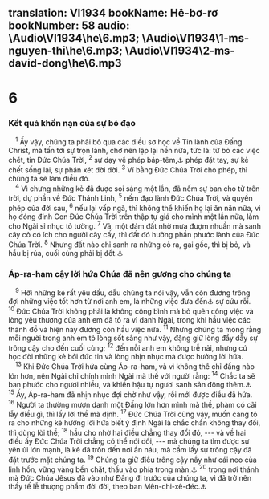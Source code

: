 translation: VI1934
bookName: Hê-bơ-rơ 
bookNumber: 58
audio: \Audio\VI1934\he\6.mp3; \Audio\VI1934\1-ms-nguyen-thi\he\6.mp3; \Audio\VI1934\2-ms-david-dong\he\6.mp3
-------

<div class="title"><h1>6</h1><h3>Kết quả khốn nạn của sự bỏ đạo</h3></div>
<span class="verse he_6_1"> <sup>1</sup> Ấy vậy, chúng ta phải bỏ qua các điều sơ học về Tin lành của Đấng Christ, mà tấn tới sự trọn lành, chớ nên lập lại nền nữa, tức là: từ bỏ các việc chết, tin Đức Chúa Trời, </span>
<span class="verse he_6_2"><sup>2</sup> sự dạy về phép báp-têm,<a data-toggle="tooltip" data-placement="bottom" title="Ctd: các nghi lễ thanh tẩy">⚓</a> phép đặt tay, sự kẻ chết sống lại, sự phán xét đời đời. </span>
<span class="verse he_6_3"><sup>3</sup> Ví bằng Đức Chúa Trời cho phép, thì chúng ta sẽ làm điều đó. <br/></span>
<span class="verse he_6_4"> <sup>4</sup> Vì chưng những kẻ đã được soi sáng một lần, đã nếm sự ban cho từ trên trời, dự phần về Đức Thánh Linh, </span>
<span class="verse he_6_5"><sup>5</sup> nếm đạo lành Đức Chúa Trời, và quyền phép của đời sau, </span>
<span class="verse he_6_6"><sup>6</sup> nếu lại vấp ngã, thì không thể khiến họ lại ăn năn nữa, vì họ đóng đinh Con Đức Chúa Trời trên thập tự giá cho mình một lần nữa, làm cho Ngài sỉ nhục tỏ tường. </span>
<span class="verse he_6_7"><sup>7</sup> Vả, một đám đất nhờ mưa đượm nhuần mà sanh cây cỏ có ích cho người cày cấy, thì đất đó hưởng phần phước lành của Đức Chúa Trời. </span>
<span class="verse he_6_8"><sup>8</sup> Nhưng đất nào chỉ sanh ra những cỏ rạ, gai gốc, thì bị bỏ, và hầu bị rủa, cuối cùng phải bị đốt.<a data-toggle="tooltip" data-placement="bottom" title="Sa 3:17-18">⚓</a><br/></span>
<div class="title"><h3>Áp-ra-ham cậy lời hứa Chúa đã nên gương cho chúng ta</h3></div>
<span class="verse he_6_9"> <sup>9</sup> Hỡi những kẻ rất yêu dấu, dẫu chúng ta nói vậy, vẫn còn đương trông đợi những việc tốt hơn từ nơi anh em, là những việc đưa đến<a data-toggle="tooltip" data-placement="bottom" title="Ctd: cặp theo">⚓</a> sự cứu rỗi. </span>
<span class="verse he_6_10"><sup>10</sup> Đức Chúa Trời không phải là không công bình mà bỏ quên công việc và lòng yêu thương của anh em đã tỏ ra vì danh Ngài, trong khi hầu việc các thánh đồ và hiện nay đương còn hầu việc nữa. </span>
<span class="verse he_6_11"><sup>11</sup> Nhưng chúng ta mong rằng mỗi người trong anh em tỏ lòng sốt sắng như vậy, đặng giữ lòng đầy dẫy sự trông cậy cho đến cuối cùng; </span>
<span class="verse he_6_12"><sup>12</sup> đến nỗi anh em không trễ nải, nhưng cứ học đòi những kẻ bởi đức tin và lòng nhịn nhục mà được hưởng lời hứa. <br/></span>
<span class="verse he_6_13"> <sup>13</sup> Khi Đức Chúa Trời hứa cùng Áp-ra-ham, và vì không thể chỉ đấng nào lớn hơn, nên Ngài chỉ chính mình Ngài mà thề với người rằng: </span>
<span class="verse he_6_14"><sup>14</sup> Chắc ta sẽ ban phước cho ngươi nhiều, và khiến hậu tự ngươi sanh sản đông thêm.<a data-toggle="tooltip" data-placement="bottom" title="Sa 22:16-17">⚓</a></span>
<span class="verse he_6_15"><sup>15</sup> Ấy, Áp-ra-ham đã nhịn nhục đợi chờ như vậy, rồi mới được điều đã hứa. </span>
<span class="verse he_6_16"><sup>16</sup> Người ta thường mượn danh một Đấng lớn hơn mình mà thề, phàm có cãi lẫy điều gì, thì lấy lời thề mà định. </span>
<span class="verse he_6_17"><sup>17</sup> Đức Chúa Trời cũng vậy, muốn càng tỏ ra cho những kẻ hưởng lời hứa biết ý định Ngài là chắc chắn không thay đổi, thì dùng lời thề; </span>
<span class="verse he_6_18"><sup>18</sup> hầu cho nhờ hai điều chẳng thay đổi đó, --- và về hai điều ấy Đức Chúa Trời chẳng có thể nói dối, --- mà chúng ta tìm được sự yên ủi lớn mạnh, là kẻ đã trốn đến nơi ẩn náu, mà cầm lấy sự trông cậy đã đặt trước mặt chúng ta. </span>
<span class="verse he_6_19"><sup>19</sup> Chúng ta giữ điều trông cậy nầy như cái neo của linh hồn, vững vàng bền chặt, thấu vào phía trong màn,<a data-toggle="tooltip" data-placement="bottom" title="Le 16:2">⚓</a></span>
<span class="verse he_6_20"><sup>20</sup> trong nơi thánh mà Đức Chúa Jêsus đã vào như Đấng đi trước của chúng ta, vì đã trở nên thầy tế lễ thượng phẩm đời đời, theo ban Mên-chi-xê-đéc.<a data-toggle="tooltip" data-placement="bottom" title="Thi 110:4">⚓</a><br/></span>
